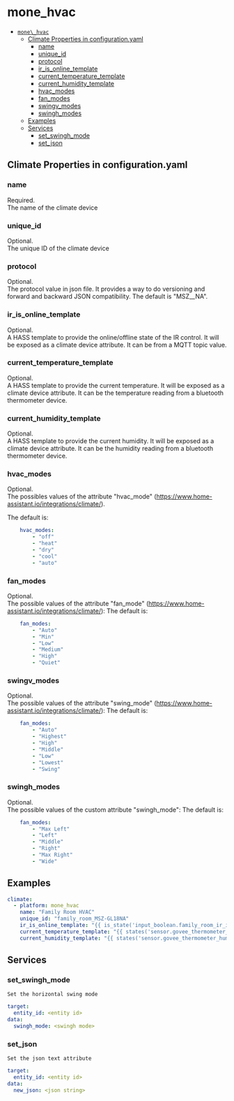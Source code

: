 # mone_hvac

- [`mone\_hvac`](#mone_hvac)
  - [Climate Properties in configuration.yaml](#climate-properties-in-configurationyaml)
    - [name](#name)
    - [unique\_id](#unique_id)
    - [protocol](#protocol)
    - [ir\_is\_online\_template](#ir_is_online_template)
    - [current\_temperature\_template](#current_temperature_template)
    - [current\_humidity\_template](#current_humidity_template)
    - [hvac\_modes](#hvac_modes)
    - [fan\_modes](#fan_modes)
    - [swingv\_modes](#swingv_modes)
    - [swingh\_modes](#swingh_modes)
  - [Examples](#examples)
  - [Services](#services)
    - [set\_swingh\_mode](#set_swingh_mode)
    - [set\_json](#set_json)

## Climate Properties in configuration.yaml

### name
Required.<br/>
The name of the climate device

### unique_id
Optional.<br/>
The unique ID of the climate device

### protocol
Optional.<br/>
The protocol value in json file.  It provides a way to do versioning and forward and backward JSON compatibility. The default is "MSZ__NA".

### ir_is_online_template
Optional.<br/>
A HASS template to provide the online/offline state of the IR control.  It will be exposed as a climate device attribute.  It can be from a MQTT topic value.

### current_temperature_template
Optional.<br/>
A HASS template to provide the current temperature. It will be exposed as a climate device attribute.  It can be the temperature reading from a bluetooth thermometer device.

### current_humidity_template
Optional.<br/>
A HASS template to provide the current humidity. It will be exposed as a climate device attribute.  It can be the humidity reading from a bluetooth thermometer device.

### hvac_modes
Optional.<br/>
The possibles values of the attribute "hvac_mode" (https://www.home-assistant.io/integrations/climate/).

The default is:

```yaml
    hvac_modes:
        - "off"
        - "heat"
        - "dry"
        - "cool"
        - "auto"
```

### fan_modes
Optional.<br/>
The possible values of the attribute "fan_mode" (https://www.home-assistant.io/integrations/climate/):
The default is:

```yaml
    fan_modes:
        - "Auto"
        - "Min"
        - "Low"
        - "Medium"
        - "High"
        - "Quiet"
```


### swingv_modes
Optional.<br/>
The possible values of the attribute "swing_mode" (https://www.home-assistant.io/integrations/climate/):
The default is:

```yaml
    fan_modes:
        - "Auto"
        - "Highest"
        - "High"
        - "Middle"
        - "Low"
        - "Lowest"
        - "Swing"
```

### swingh_modes
Optional.<br/>
The possible values of the custom attribute "swingh_mode":
The default is:

```yaml
    fan_modes:
        - "Max Left"
        - "Left"
        - "Middle"
        - "Right"
        - "Max Right"
        - "Wide"
```



## Examples

```yaml
climate:
  - platform: mone_hvac
    name: "Family Room HVAC"
    unique_id: "family_room_MSZ-GL18NA"
    ir_is_online_template: "{{ is_state('input_boolean.family_room_ir_is_online', 'on') }}"
    current_temperature_template: "{{ states('sensor.govee_thermometer_temperature') }}"
    current_humidity_template: "{{ states('sensor.govee_thermometer_humidity') }}"
```


## Services

### set_swingh_mode

    Set the horizontal swing mode

```yaml
target:
  entity_id: <entity id>
data:
  swingh_mode: <swingh mode>
```


### set_json

    Set the json text attribute

```yaml
target:
  entity_id: <entity id>
data:
  new_json: <json string>
```

